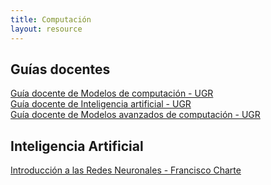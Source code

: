 ```yaml
---
title: Computación
layout: resource
---
```


## Guías docentes
[Guía docente de Modelos de computación - UGR](http://grados.ugr.es/informaticaymatematicas/pages/infoacademica/guiasdocentes/201415/tercero/1semestre/modelosdecomputaciongim1415/!)  
[Guía docente de Inteligencia artificial - UGR](http://grados.ugr.es/informaticaymatematicas/pages/infoacademica/guiasdocentes/201415/tercero/2semestre/inteligenciaartificialgim1415/!)  
[Guía docente de Modelos avanzados de computación - UGR](http://grados.ugr.es/informaticaymatematicas/pages/infoacademica/guiasdocentes/201415/cuarto/2semestre/modelosavanzadosdecomputaciongim1415/!)  

## Inteligencia Artificial
[Introducción a las Redes Neuronales - Francisco Charte](https://github.com/Test-SIMIDAT/Redes-Neuronales/blob/master/RedesNeuronales.md)
